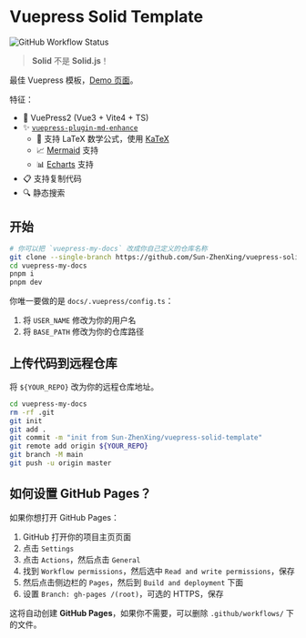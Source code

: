 # Vuepress Solid Template

![GitHub Workflow Status](https://img.shields.io/github/actions/workflow/status/Sun-ZhenXing/vuepress-solid-template/deploy-docs.yml?branch=main)

> **Solid** 不是 **Solid.js**！

最佳 Vuepress 模板，[Demo 页面](https://blog.alexsun.top/vuepress-solid-template/)。

特征：
- 🎉 VuePress2 (Vue3 + Vite4 + TS)
- ✨ [`vuepress-plugin-md-enhance`](https://vuepress-theme-hope.github.io/v2/md-enhance/)
    - 📖 支持 LaTeX 数学公式，使用 [KaTeX](https://katex.org/)
    - 📈 [Mermaid](https://mermaid-js.github.io/mermaid/#/) 支持
    - 📊 [Echarts](https://echarts.apache.org/) 支持
- 📋 支持复制代码
- 🔍 静态搜索

## 开始

```bash
# 你可以把 `vuepress-my-docs` 改成你自己定义的仓库名称
git clone --single-branch https://github.com/Sun-ZhenXing/vuepress-solid-template.git vuepress-my-docs --depth=1
cd vuepress-my-docs
pnpm i
pnpm dev
```

你唯一要做的是 `docs/.vuepress/config.ts`：
1. 将 `USER_NAME` 修改为你的用户名
2. 将 `BASE_PATH` 修改为你的仓库路径

## 上传代码到远程仓库

将 `${YOUR_REPO}` 改为你的远程仓库地址。

```bash
cd vuepress-my-docs
rm -rf .git
git init
git add .
git commit -m "init from Sun-ZhenXing/vuepress-solid-template"
git remote add origin ${YOUR_REPO}
git branch -M main
git push -u origin master
```

## 如何设置 GitHub Pages？

如果你想打开 GitHub Pages：

1. GitHub 打开你的项目主页页面
2. 点击 `Settings`
3. 点击 `Actions`，然后点击 `General`
4. 找到 `Workflow permissions`，然后选中 `Read and write permissions`，保存
5. 然后点击侧边栏的 `Pages`，然后到 `Build and deployment` 下面
6. 设置 `Branch: gh-pages /(root)`，可选的 HTTPS，保存

这将自动创建 **GitHub Pages**，如果你不需要，可以删除 `.github/workflows/` 下的文件。
